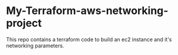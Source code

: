 # My-Terraform-aws-networking-project
This repo contains a terraform code to build an ec2 instance and it's networking parameters.
